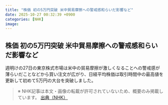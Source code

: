```yaml
---
title: "株価 初の5万円突破 米中貿易摩擦への警戒感和らいだ影響など"
date: 2025-10-27 00:32:39 +0900
categories: [NHK]
image: 
---
```

## 株価 初の5万円突破 米中貿易摩擦への警戒感和らいだ影響など

週明けの27日の東京株式市場は米中の貿易摩擦が激しくなることへの警戒感が薄らいだことなどから買い注文が広がり、日経平均株価は取引時間中の最高値を更新して初めて5万円の大台を突破しました。

> ※ NHK記事は本文・画像の転載が許可されていないため、概要のみ掲載しています。
[出典（NHK）](http://www3.nhk.or.jp/news/html/20251027/k10014960351000.html)
